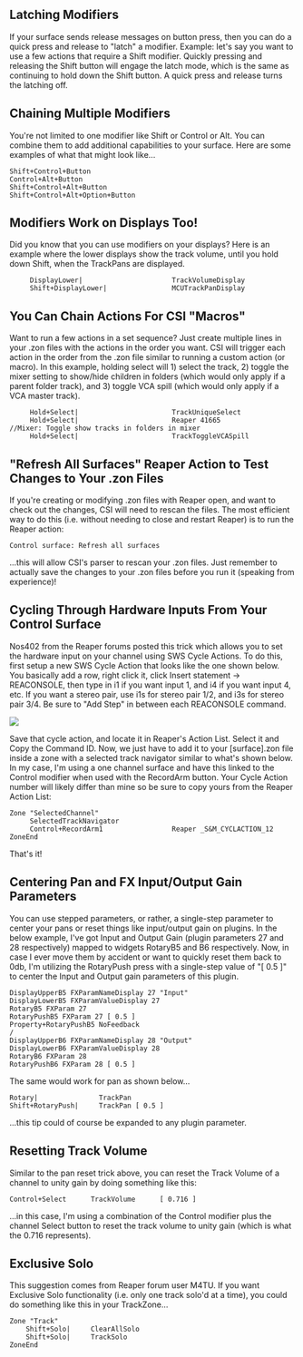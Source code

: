 ## Latching Modifiers
If your surface sends release messages on button press, then you can do a quick press and release to "latch" a modifier. Example: let's say you want to use a few actions that require a Shift modifier. Quickly pressing and releasing the Shift button will engage the latch mode, which is the same as continuing to hold down the Shift button. A quick press and release turns the latching off.

## Chaining Multiple Modifiers
You're not limited to one modifier like Shift or Control or Alt. You can combine them to add additional capabilities to your surface. Here are some examples of what that might look like...

```
Shift+Control+Button
Control+Alt+Button
Shift+Control+Alt+Button
Shift+Control+Alt+Option+Button
```

## Modifiers Work on Displays Too!
Did you know that you can use modifiers on your displays? Here is an example where the lower displays show the track volume, until you hold down Shift, when the TrackPans are displayed. 

```
     DisplayLower|                      TrackVolumeDisplay
     Shift+DisplayLower|                MCUTrackPanDisplay
```

## You Can Chain Actions For CSI "Macros"
Want to run a few actions in a set sequence? Just create multiple lines in your .zon files with the actions in the order you want. CSI will trigger each action in the order from the .zon file similar to running a custom action (or macro). In this example, holding select will 1) select the track, 2) toggle the mixer setting to show/hide children in folders (which would only apply if a parent folder track), and 3) toggle VCA spill (which would only apply if a VCA master track).

```
     Hold+Select|                       TrackUniqueSelect
     Hold+Select|                       Reaper 41665             //Mixer: Toggle show tracks in folders in mixer
     Hold+Select|                       TrackToggleVCASpill
```

## "Refresh All Surfaces" Reaper Action to Test Changes to Your .zon Files
If you're creating or modifying .zon files with Reaper open, and want to check out the changes, CSI will need to rescan the files. The most efficient way to do this (i.e. without needing to close and restart Reaper) is to run the Reaper action:

```
Control surface: Refresh all surfaces
```

...this will allow CSI's parser to rescan your .zon files. Just remember to actually save the changes to your .zon files before you run it (speaking from experience)!

## Cycling Through Hardware Inputs From Your Control Surface
Nos402 from the Reaper forums posted this trick which allows you to set the hardware input on your channel using SWS Cycle Actions. To do this, first setup a new SWS Cycle Action that looks like the one shown below. You basically add a row, right click it, click Insert statement -> REACONSOLE, then type in i1 if you want input 1, and i4 if you want input 4, etc. If you want a stereo pair, use i1s for stereo pair 1/2, and i3s for stereo pair 3/4. Be sure to "Add Step" in between each REACONSOLE command. 

![](https://i.imgur.com/4YF68mH.png)

Save that cycle action, and locate it in Reaper's Action List. Select it and Copy the Command ID. Now, we just have to add it to your [surface].zon file inside a zone with a selected track navigator similar to what's shown below. In my case, I'm using a one channel surface and have this linked to the Control modifier when used with the RecordArm button. Your Cycle Action number will likely differ than mine so be sure to copy yours from the Reaper Action List:

```
Zone "SelectedChannel"
     SelectedTrackNavigator
     Control+RecordArm1                 Reaper _S&M_CYCLACTION_12
ZoneEnd
```

That's it!

## Centering Pan and FX Input/Output Gain Parameters
You can use stepped parameters, or rather, a single-step parameter to center your pans or reset things like input/output gain on plugins. In the below example, I've got Input and Output Gain (plugin parameters 27 and 28 respectively) mapped to widgets RotaryB5 and B6 respectively. Now, in case I ever move them by accident or want to quickly reset them back to 0db, I'm utilizing the RotaryPush press with a single-step value of "[ 0.5 ]" to center the Input and Output gain parameters of this plugin.

```
DisplayUpperB5 FXParamNameDisplay 27 "Input"
DisplayLowerB5 FXParamValueDisplay 27 
RotaryB5 FXParam 27
RotaryPushB5 FXParam 27 [ 0.5 ]
Property+RotaryPushB5 NoFeedback   
/  
DisplayUpperB6 FXParamNameDisplay 28 "Output"
DisplayLowerB6 FXParamValueDisplay 28 
RotaryB6 FXParam 28
RotaryPushB6 FXParam 28 [ 0.5 ]
```

The same would work for pan as shown below...
```
Rotary|               TrackPan
Shift+RotaryPush|     TrackPan [ 0.5 ]
```

...this tip could of course be expanded to any plugin parameter.

## Resetting Track Volume
Similar to the pan reset trick above, you can reset the Track Volume of a channel to unity gain by doing something like this:

```
Control+Select      TrackVolume 	 [ 0.716 ]
```

...in this case, I'm using a combination of the Control modifier plus the channel Select button to reset the track volume to unity gain (which is what the 0.716 represents).

## Exclusive Solo
This suggestion comes from Reaper forum user M4TU. If you want Exclusive Solo functionality (i.e. only one track solo'd at a time), you could do something like this in your TrackZone...

```
Zone "Track"
    Shift+Solo|     ClearAllSolo
    Shift+Solo|     TrackSolo
ZoneEnd
```